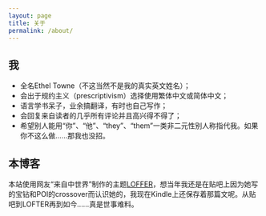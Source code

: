 ```yaml
---
layout: page
title: 关于
permalink: /about/
---
```


## 我
- 全名Ethel Towne（不这当然不是我的真实英文姓名）；
- 会出于规约主义（prescriptivism）选择使用繁体中文或简体中文；
- 语言学书呆子，业余搞翻译，有时也自己写作；
- 会回复来自读者的几乎所有评论并且高兴得不得了；
- 希望别人能用“你”、“他”、“they”、“them”一类非二元性别人称指代我。如果你不这么做……那我也没招。

## 本博客
本站使用网友“来自中世界”制作的主题[LOFFER](https://fromendworld.github.io/LOFFER/ "LOFFER")，想当年我还是在贴吧上因为她写的宝钻和POI的crossover而认识她的，我现在Kindle上还保存着那篇文呢。从贴吧到LOFTER再到如今……真是世事难料。
